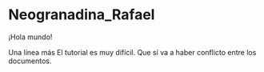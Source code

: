 # Neogranadina_Rafael


¡Hola mundo!


Una línea más
El tutorial es muy difícil.
Que sí va a haber conflicto entre los documentos.
